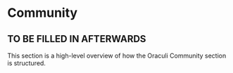 # Community

## TO BE FILLED IN AFTERWARDS

This section is a high-level overview of how the Oraculi Community section is structured.